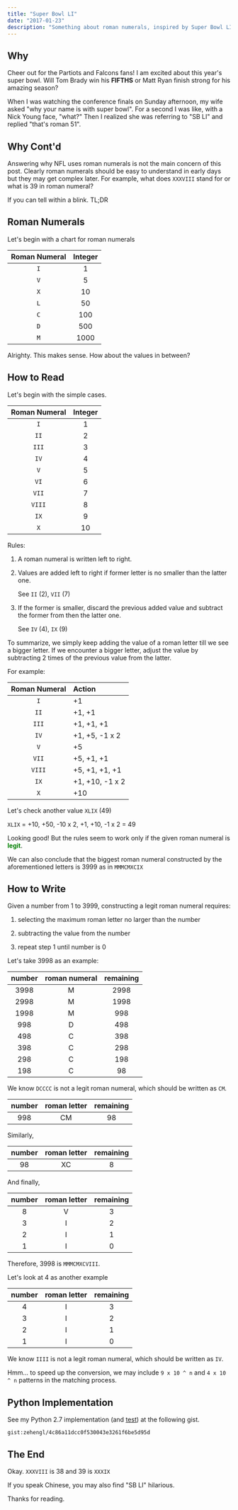 ```yaml
---
title: "Super Bowl LI"
date: "2017-01-23"
description: "Something about roman numerals, inspired by Super Bowl LI."
---
```


## Why

Cheer out for the Partiots and Falcons fans! I am excited about this year's super bowl. Will Tom Brady win his **FIFTHS** or Matt Ryan finish strong for his amazing season?

When I was watching the conference finals on Sunday afternoon, my wife asked "why your name is with super bowl". For a second I was like, with a Nick Young face, "what?" Then I realized she was referring to "SB LI" and replied "that's roman 51".

## Why Cont'd

Answering why NFL uses roman numerals is not the main concern of this post. Clearly roman numerals should be easy to understand in early days but they may get complex later. For example, what does `XXXVIII` stand for or what is 39 in roman numeral?

If you can tell within a blink. TL;DR

## Roman Numerals

Let's begin with a chart for roman numerals

| Roman Numeral | Integer |
| :-----------: | :-----: |
|      `I`      |    1    |
|      `V`      |    5    |
|      `X`      |   10    |
|      `L`      |   50    |
|      `C`      |   100   |
|      `D`      |   500   |
|      `M`      |  1000   |

Alrighty. This makes sense. How about the values in between?

## How to Read

Let's begin with the simple cases.

| Roman Numeral | Integer |
| :-----------: | :-----: |
|      `I`      |    1    |
|     `II`      |    2    |
|     `III`     |    3    |
|     `IV`      |    4    |
|      `V`      |    5    |
|     `VI`      |    6    |
|     `VII`     |    7    |
|    `VIII`     |    8    |
|     `IX`      |    9    |
|      `X`      |   10    |

Rules:

1. A roman numeral is written left to right.

2. Values are added left to right if former letter is no smaller than the latter one.

   See `II` (2), `VII` (7)

3. If the former is smaller, discard the previous added value and subtract the former from then the latter one.

   See `IV` (4), `IX` (9)

To summarize, we simply keep adding the value of a roman letter till we see a bigger letter. If we encounter a bigger letter, adjust the value by subtracting 2 times of the previous value from the latter.

For example:

| Roman Numeral | Action          |
| :-----------: | :-------------- |
|      `I`      | +1              |
|     `II`      | +1, +1          |
|     `III`     | +1, +1, +1      |
|     `IV`      | +1, +5, -1 x 2  |
|      `V`      | +5              |
|     `VII`     | +5, +1, +1      |
|    `VIII`     | +5, +1, +1, +1  |
|     `IX`      | +1, +10, -1 x 2 |
|      `X`      | +10             |

Let's check another value `XLIX` (49)

`XLIX` = +10, +50, -10 x 2, +1, +10, -1 x 2 = 49

Looking good! But the rules seem to work only if the given roman numeral is <strong style="color:green;">legit</strong>.

We can also conclude that the biggest roman numeral constructed by the aforementioned letters is 3999 as in `MMMCMXCIX`

## How to Write

Given a number from 1 to 3999, constructing a legit roman numeral requires:

1. selecting the maximum roman letter no larger than the number

2. subtracting the value from the number

3. repeat step 1 until number is 0

Let's take 3998 as an example:

| number | roman numeral | remaining |
| :----: | :-----------: | :-------: |
|  3998  |       M       |   2998    |
|  2998  |       M       |   1998    |
|  1998  |       M       |    998    |
|  998   |       D       |    498    |
|  498   |       C       |    398    |
|  398   |       C       |    298    |
|  298   |       C       |    198    |
|  198   |       C       |    98     |

We know `DCCCC` is not a legit roman numeral, which should be written as `CM`.

| number | roman letter | remaining |
| :----: | :----------: | :-------: |
|  998   |      CM      |    98     |

Similarly,

| number | roman letter | remaining |
| :----: | :----------: | :-------: |
|   98   |      XC      |     8     |

And finally,

| number | roman letter | remaining |
| :----: | :----------: | :-------: |
|   8    |      V       |     3     |
|   3    |      I       |     2     |
|   2    |      I       |     1     |
|   1    |      I       |     0     |

Therefore, 3998 is `MMMCMXCVIII`.

Let's look at 4 as another example

| number | roman letter | remaining |
| :----: | :----------: | :-------: |
|   4    |      I       |     3     |
|   3    |      I       |     2     |
|   2    |      I       |     1     |
|   1    |      I       |     0     |

We know `IIII` is not a legit roman numeral, which should be written as `IV`.

Hmm... to speed up the conversion, we may include `9 x 10 ^ n` and `4 x 10 ^ n` patterns in the matching process.

## Python Implementation

See my Python 2.7 implementation (and [test](https://oeis.org/A006968/a006968.txt)) at the following gist.

`gist:zehengl/4c86a11dcc0f530043e3261f6be5d95d`

## The End

Okay. `XXXVIII` is 38 and 39 is `XXXIX`

If you speak Chinese, you may also find "SB LI" hilarious.

Thanks for reading.
